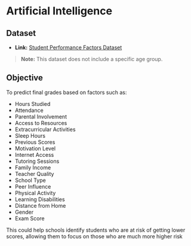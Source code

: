 # Artificial Intelligence

## Dataset
- **Link:** [Student Performance Factors Dataset](https://www.kaggle.com/datasets/lainguyn123/student-performance-factors)
> **Note:** This dataset does not include a specific age group.

## Objective
To predict final grades based on factors such as:
- Hours Studied
- Attendance
- Parental Involvement
- Access to Resources
- Extracurricular Activities
- Sleep Hours
- Previous Scores
- Motivation Level
- Internet Access
- Tutoring Sessions
- Family Income
- Teacher Quality
- School Type
- Peer Influence
- Physical Activity
- Learning Disabilities
- Distance from Home
- Gender
- Exam Score

This could help schools identify students who are at risk of getting lower scores, allowing them to focus on those who are much more higher risk
